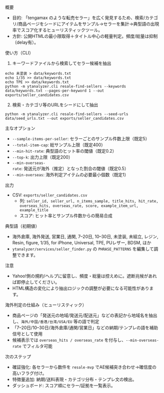 概要
- 目的: 「tengamax のような転売セラー」を広く発見するため、検索/カテゴリ/商品ページをシードにアイテムをサンプル→セラーを集計→典型語の出現率でスコア化するヒューリスティックツール。
- 方針: 公開HTMLの最小限取得＋タイトル中心の軽量判定。頻度/総量は抑制（delay有）。

使い方（CLI）
1) キーワードファイルから検索してセラー候補を抽出
```
echo 未塗装 > data/keywords.txt
echo 1/35 >> data/keywords.txt
echo TPE >> data/keywords.txt
python -m ytanalyzer.cli resale-find-sellers --keywords data/keywords.txt --pages-per-keyword 1 --out exports/seller_candidates.csv
```

2) 検索・カテゴリ等のURLをシードにして抽出
```
python -m ytanalyzer.cli resale-find-sellers --seed-urls data/seed_urls.txt --out exports/seller_candidates.csv
```

主なオプション
- `--sample-items-per-seller`: セラーごとのサンプル件数上限（既定5）
- `--total-item-cap`: 総サンプル上限（既定400）
- `--min-hit-rate`: 典型語のヒット率の閾値（既定0.2）
- `--top-k`: 出力上限（既定200）
 - `--min-overseas-rate`: 発送元が海外（推定）となった割合の閾値（既定0.5）
 - `--min-overseas`: 海外判定アイテムの必要最小個数（既定1）

出力
- CSV: `exports/seller_candidates.csv`
  - 列: `seller_id, seller_url, n_items_sample, title_hits, hit_rate, overseas_hits, overseas_rate, score, example_item_url, example_title`
  - スコア: ヒット率とサンプル件数からの簡易合成

典型語（初期値）
- 海外倉庫, 海外発送, 営業日, 通関, 7–20日, 10–30日, 未塗装, 未組立, レジン, Resin, figure, 1/35, for iPhone, Universal, TPE, PUレザー, BDSM, ほか
- `ytanalyzer/services/seller_finder.py` の `PHRASE_PATTERNS` を編集して調整できます。

注意
- Yahoo!側の規約/ヘルプに留意し、頻度・総量は控えめに。遮断兆候があれば即停止してください。
- HTML構造の変化により抽出ロジックの調整が必要になる可能性があります。

海外判定の仕組み（ヒューリスティック）
- 商品ページの「発送元の地域/発送元/配送元」などの表記から地域名を抽出し、`海外/中国/香港/台湾/USA/EU` 等の語で判定
- 「7–20日/10–30日/海外倉庫/通関/営業日」などの納期/テンプレの語を補助信号として使用
- 候補表示では `overseas_hits / overseas_rate` を付与し、`--min-overseas-rate` でフィルタ可能

次のステップ
- 確証強化: 各セラーから数件を `resale-mvp` でAE候補突き合わせ→確信度の高いフラグ付け。
- 特徴量追加: 納期/送料表現・カテゴリ分布・テンプレ文の検出。
- ダッシュボード: スコア順にセラー/証拠を一覧表示。
